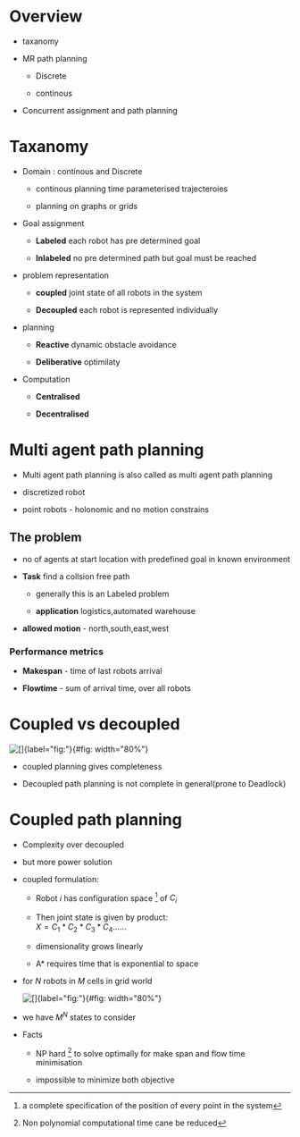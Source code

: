 Overview
========

-   taxanomy

-   MR path planning

    -   Discrete

    -   continous

-   Concurrent assignment and path planning

Taxanomy
========

-   Domain : continous and Discrete

    -   continous planning time parameterised trajecteroies

    -   planning on graphs or grids

-   Goal assignment

    -   **Labeled** each robot has pre determined goal

    -   **Inlabeled** no pre determined path but goal must be reached

-   problem representation

    -   **coupled** joint state of all robots in the system

    -   **Decoupled** each robot is represented individually

-   planning

    -   **Reactive** dynamic obstacle avoidance

    -   **Deliberative** optimilaty

-   Computation

    -   **Centralised**

    -   **Decentralised**

Multi agent path planning
=========================

-   Multi agent path planning is also called as multi agent path
    planning

-   discretized robot

-   point robots - holonomic and no motion constrains

The problem
-----------

-   no of agents at start location with predefined goal in known
    environment

-   **Task** find a collsion free path

    -   generally this is an Labeled problem

    -   **application** logistics,automated warehouse

-   **allowed motion** - north,south,east,west

### Performance metrics

-   **Makespan** - time of last robots arrival

-   **Flowtime** - sum of arrival time, over all robots


Coupled vs decoupled
====================

![[]{label="fig:"}](cvdpathplanning.png){#fig: width="80%"}

-   coupled planning gives completeness

-   Decoupled path planning is not complete in general(prone to
    Deadlock)

Coupled path planning
=====================

-   Complexity over decoupled

-   but more power solution

-   coupled formulation:

    -   Robot $i$ has configuration space [^1] of $C_i$

    -   Then joint state is given by product:\
        $X=C_1*C_2*C_3*C_4 \ldots\ldots$

    -   dimensionality grows linearly

    -   A\* requires time that is exponential to space

-   for $N$ robots in $M$ cells in grid world

    ![[]{label="fig:"}](mrcoupledspace.png){#fig: width="80%"}

-   we have $M^N$ states to consider

-   Facts

    -   NP hard [^2] to solve optimally for make span and flow time
        minimisation

    -   impossible to minimize both objective

[^1]: a complete specification of the position of every point in the
    system

[^2]: Non polynomial computational time cane be reduced
